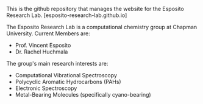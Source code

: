 This is the github repository that manages the website for the Esposito Research Lab. 
[esposito-research-lab.github.io]

The Esposito Research Lab is a computational chemistry group at Chapman University. 
Current Members are: 
* Prof. Vincent Esposito
* Dr. Rachel Huchmala

The group's main research interests are: 
* Computational Vibrational Spectroscopy
* Polycyclic Aromatic Hydrocarbons (PAHs)
* Electronic Spectroscopy
* Metal-Bearing Molecules (specifically cyano-bearing)
